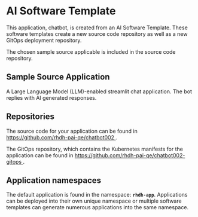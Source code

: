 # AI Software Template

This application, chatbot, is created from an AI Software Template. These software templates create a new source code repository as well as a new GitOps deployment repository.

The chosen sample source applicable is included in the source code repository.

## Sample Source Application

A Large Language Model (LLM)-enabled streamlit chat application. The bot replies with AI generated responses.

## Repositories

The source code for your application can be found in [https://github.com/rhdh-pai-qe/chatbot002 ](https://github.com/rhdh-pai-qe/chatbot002 ).
 
The GitOps repository, which contains the Kubernetes manifests for the application can be found in 
[https://github.com/rhdh-pai-qe/chatbot002-gitops ](https://github.com/rhdh-pai-qe/chatbot002-gitops ). 

## Application namespaces 

The default application is found in the namespace: **`rhdh-app`**. Applications can be deployed into their own unique namespace or multiple software templates can generate numerous applications into the same namespace.